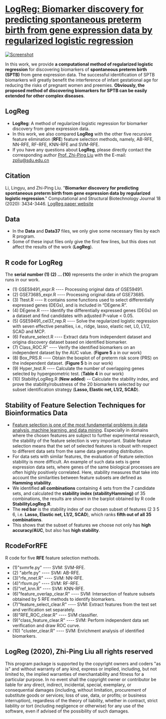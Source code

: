 # [LogReg: Biomarker discovery for predicting spontaneous preterm birth from gene expression data by regularized logistic regression](https://github.com/zpliulab/LogReg)

[![Screenshot](https://ars.els-cdn.com/content/image/1-s2.0-S2001037020304505-gr1.jpg)](https://doi.org/10.1016/j.csbj.2020.10.028)

In this work, we provide **a computational method of regularized logistic regression** for discovering biomarkers of **spontaneous preterm birth (SPTB)** from gene expression data. The successful identification of SPTB biomarkers will greatly benefit the interference of infant gestational age for reducing the risks of pregnant women and preemies. **Obviously, the proposed method of discovering biomarkers for SPTB can be easily extended for other complex diseases**.


## LogReg
<!--START_SECTION:news-->
* **LogReg**: A method of regularized logistic regression for biomarker discovery from gene expression data. 
* In this work, we also compared **LogReg** with the other five recursive feature elimination (**RFE**) feature selection methods, namely, AB-RFE, NN-RFE, RF-RFE, KNN-RFE and SVM-RFE. 
* If you have any questions about **LogReg**, please directly contact the corresponding author [Prof. Zhi-Ping Liu](https://scholar.google.com/citations?user=zkBXb_kAAAAJ&hl=zh-CN&oi=ao) with the E-mail: zpliu@sdu.edu.cn

<!--END_SECTION:news-->


## Citation
Li, Lingyu, and Zhi-Ping Liu. "**Biomarker discovery for predicting spontaneous preterm birth from gene expression data by regularized logistic regression**." Computational and Structural Biotechnology Journal 18 (2020): 3434-3446. [LogReg paper website](https://doi.org/10.1016/j.csbj.2020.10.028)


## Data
<!--START_SECTION:news-->
* In the **Data** and **Data37** files, we only give some necessary files by each R program. 
* Some of these input files only give the first few lines, but this does not affect the results of the work (**LogReg**).
<!--END_SECTION:news-->


## R code for LogReg
The **serial number (1) (2) ... (10)** represents the order in which the program runs in our work.
<!--START_SECTION:news-->
* (1) GSE59491_expr.R ---- Processing original data of GSE59491.
* (2) GSE73685_expr.R ---- Processing original data of GSE73685.
* (3) Ttest.R ---- It contains some functions used to select differentially expressed genes (DEGs), and is included in “DEgene.R”. 
* (4) DEgene.R ---- Identify the differentially expressed genes (DEGs) on a dataset and find candidates with adjusted P-value < 0.05.
* (5) GSE59491_cel37_rep.R ---- Solve the regularized logistic regression with seven effective penalties, i.e., ridge, lasso, elastic net, L0, L1/2, SCAD and MCP.
* (6) Feature_select.R ---- Extract data from independent dataset and origina discovery dataset based on identified biomarker.
* (7) Class_ROC.R" ---- Verify the identified biomarkers on an independent dataset by the AUC value. (**Figure 5** a in our work)
* (8) Box_PRS.R ---- Obtain the boxplot of of preterm risk score (PRS) on the independent dataset. (**Figure 5** b in our work)
* (9) Hyper_test.R ---- Calculate the number of overlapping genes selected by hypergeometric test.  (**Table 4** in our work)
* (10)  StabilityLogReg.R (**New added**) --  Calculate the stability index, and prove the stability/robustness of the 20 biomarkers selected by our subset identification strategy (**Lasso, Elastic net, L1/2, SCAD**).
<!--END_SECTION:news-->


## Stability of Feature Selection Techniques for Bioinformatics Data
<!--START_SECTION:news-->
* [Feature selection is one of the most fundamental problems in data analysis, machine learning, and data mining](https://doi.org/10.1007/978-3-030-64583-0_19). Especially in domains where the chosen features are subject to further experimental research, the stability of the feature selection is very important. Stable feature selection means that the set of selected features is robust with respect to different data sets from the same data generating distribution.
* For data sets with similar features, the evaluation of feature selection stability is more difficult. An example of such data sets is gene expression data sets, where genes of the same biological processes are often highly positively correlated.  Here, stability measures that take into account the similarities between feature subsets are defined as **Hamming stability**.
* We identified **all combinations** containing 4 sets from the 7 candidate sets, and calculated the **stability index (stabilityHamming)** of 35 combinations, the results are shown in the barplot obtained by R code **StabilityLogReg.R**.
* The **red bar** is the stability index of our chosen subset of features (2 3 5 6, i.e. **Lasso, Elastic net, L1/2, SCAD**), which ranks **fifth out of all 35 combinations**.
* This shows that the subset of features we choose not only has **high accuracy/AUC**, but also has **high stability**.
<!--END_SECTION:news-->


## RcodeForRFE
R code for five **RFE** feature selection methods.
<!--START_SECTION:news-->
* (1)"svmrfe.py" ---- SVM: SVM-RFE.
* (2) "abrfe.py" ---- SVM: AB-RFE.
* (3)"rfe_nnet.R" ---- SVM: NN-RFE.
* (4)"rfsvm.py" ---- SVM: RF-RFE.
* (5)"ref_knn.R" ---- SVM: KNN-RFE.
* (6)"feature_overlap_clear.R" ---- SVM: Intersection of feature subsets obtained by 5 RFE methods to identify biomarkers.
* (7)"feature_select_clear.R" ---- SVM: Extract features from the test set and verification set separately.
* (8)"RFE_ROC_clear.R" ---- SVM classifier.
* (9)"class_feature_clear.R" ---- SVM: Perform independent data set verification and draw ROC curve.
* (10) "cluster_clear.R" ---- SVM: Enrichment analysis of identified biomarkers.
<!--END_SECTION:news-->


## LogReg (2020), Zhi-Ping Liu all rights reserved
This program package is supported by the copyright owners and coders "as is" and without warranty of any kind, express or implied, including, but not limited to, the implied warranties of merchantability and fitness for a particular purpose. In no event shall the copyright owner or contributor be liable for any direct, indirect, incidental, special, exemplary, or consequential damages (including, without limitation, procurement of substitute goods or services; loss of use, data, or profits; or business interruption), regardless of the theory of liability, whether in contract, strict liability or tort (including negligence or otherwise) for any use of the software, even if advised of the possibility of such damages.
